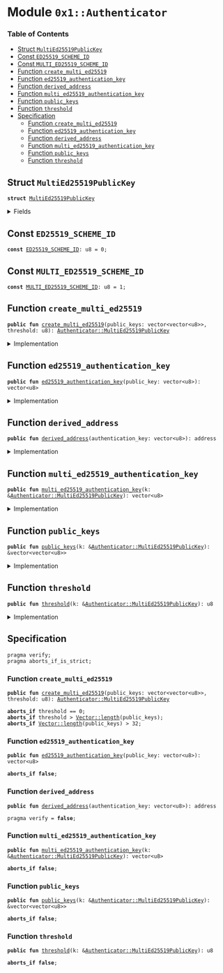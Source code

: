 
<a name="0x1_Authenticator"></a>

# Module `0x1::Authenticator`

### Table of Contents

-  [Struct `MultiEd25519PublicKey`](#0x1_Authenticator_MultiEd25519PublicKey)
-  [Const `ED25519_SCHEME_ID`](#0x1_Authenticator_ED25519_SCHEME_ID)
-  [Const `MULTI_ED25519_SCHEME_ID`](#0x1_Authenticator_MULTI_ED25519_SCHEME_ID)
-  [Function `create_multi_ed25519`](#0x1_Authenticator_create_multi_ed25519)
-  [Function `ed25519_authentication_key`](#0x1_Authenticator_ed25519_authentication_key)
-  [Function `derived_address`](#0x1_Authenticator_derived_address)
-  [Function `multi_ed25519_authentication_key`](#0x1_Authenticator_multi_ed25519_authentication_key)
-  [Function `public_keys`](#0x1_Authenticator_public_keys)
-  [Function `threshold`](#0x1_Authenticator_threshold)
-  [Specification](#0x1_Authenticator_Specification)
    -  [Function `create_multi_ed25519`](#0x1_Authenticator_Specification_create_multi_ed25519)
    -  [Function `ed25519_authentication_key`](#0x1_Authenticator_Specification_ed25519_authentication_key)
    -  [Function `derived_address`](#0x1_Authenticator_Specification_derived_address)
    -  [Function `multi_ed25519_authentication_key`](#0x1_Authenticator_Specification_multi_ed25519_authentication_key)
    -  [Function `public_keys`](#0x1_Authenticator_Specification_public_keys)
    -  [Function `threshold`](#0x1_Authenticator_Specification_threshold)



<a name="0x1_Authenticator_MultiEd25519PublicKey"></a>

## Struct `MultiEd25519PublicKey`



<pre><code><b>struct</b> <a href="#0x1_Authenticator_MultiEd25519PublicKey">MultiEd25519PublicKey</a>
</code></pre>



<details>
<summary>Fields</summary>


<dl>
<dt>
<code>public_keys: vector&lt;vector&lt;u8&gt;&gt;</code>
</dt>
<dd>

</dd>
<dt>
<code>threshold: u8</code>
</dt>
<dd>

</dd>
</dl>


</details>

<a name="0x1_Authenticator_ED25519_SCHEME_ID"></a>

## Const `ED25519_SCHEME_ID`



<pre><code><b>const</b> <a href="#0x1_Authenticator_ED25519_SCHEME_ID">ED25519_SCHEME_ID</a>: u8 = 0;
</code></pre>



<a name="0x1_Authenticator_MULTI_ED25519_SCHEME_ID"></a>

## Const `MULTI_ED25519_SCHEME_ID`



<pre><code><b>const</b> <a href="#0x1_Authenticator_MULTI_ED25519_SCHEME_ID">MULTI_ED25519_SCHEME_ID</a>: u8 = 1;
</code></pre>



<a name="0x1_Authenticator_create_multi_ed25519"></a>

## Function `create_multi_ed25519`



<pre><code><b>public</b> <b>fun</b> <a href="#0x1_Authenticator_create_multi_ed25519">create_multi_ed25519</a>(public_keys: vector&lt;vector&lt;u8&gt;&gt;, threshold: u8): <a href="#0x1_Authenticator_MultiEd25519PublicKey">Authenticator::MultiEd25519PublicKey</a>
</code></pre>



<details>
<summary>Implementation</summary>


<pre><code><b>public</b> <b>fun</b> <a href="#0x1_Authenticator_create_multi_ed25519">create_multi_ed25519</a>(
    public_keys: vector&lt;vector&lt;u8&gt;&gt;,
    threshold: u8
): <a href="#0x1_Authenticator_MultiEd25519PublicKey">MultiEd25519PublicKey</a> {
    // check theshold requirements
    <b>let</b> len = <a href="Vector.md#0x1_Vector_length">Vector::length</a>(&public_keys);
    <b>assert</b>(threshold != 0, 7001);
    <b>assert</b>((threshold <b>as</b> u64) &lt;= len, 7002);
    // TODO: add constant MULTI_ED25519_MAX_KEYS
    // the multied25519 signature scheme allows at most 32 keys
    <b>assert</b>(len &lt;= 32, 7003);

    <a href="#0x1_Authenticator_MultiEd25519PublicKey">MultiEd25519PublicKey</a> { public_keys, threshold }
}
</code></pre>



</details>

<a name="0x1_Authenticator_ed25519_authentication_key"></a>

## Function `ed25519_authentication_key`



<pre><code><b>public</b> <b>fun</b> <a href="#0x1_Authenticator_ed25519_authentication_key">ed25519_authentication_key</a>(public_key: vector&lt;u8&gt;): vector&lt;u8&gt;
</code></pre>



<details>
<summary>Implementation</summary>


<pre><code><b>public</b> <b>fun</b> <a href="#0x1_Authenticator_ed25519_authentication_key">ed25519_authentication_key</a>(public_key: vector&lt;u8&gt;): vector&lt;u8&gt; {
    // TODO: add constant <a href="#0x1_Authenticator_ED25519_SCHEME_ID">ED25519_SCHEME_ID</a> = 0u8
    <a href="Vector.md#0x1_Vector_push_back">Vector::push_back</a>(&<b>mut</b> public_key, <a href="#0x1_Authenticator_ED25519_SCHEME_ID">ED25519_SCHEME_ID</a>);
    <a href="Hash.md#0x1_Hash_sha3_256">Hash::sha3_256</a>(public_key)
}
</code></pre>



</details>

<a name="0x1_Authenticator_derived_address"></a>

## Function `derived_address`



<pre><code><b>public</b> <b>fun</b> <a href="#0x1_Authenticator_derived_address">derived_address</a>(authentication_key: vector&lt;u8&gt;): address
</code></pre>



<details>
<summary>Implementation</summary>


<pre><code><b>public</b> <b>fun</b> <a href="#0x1_Authenticator_derived_address">derived_address</a>(authentication_key: vector&lt;u8&gt;):address {
    <b>let</b> address_bytes = <a href="Vector.md#0x1_Vector_empty">Vector::empty</a>&lt;u8&gt;();

    <b>let</b> i = 16;
    <b>while</b> (i &lt; 32) {
        <b>let</b> b = *<a href="Vector.md#0x1_Vector_borrow">Vector::borrow</a>(&authentication_key, i);
        <a href="Vector.md#0x1_Vector_push_back">Vector::push_back</a>(&<b>mut</b> address_bytes, b);
        i = i + 1;
    };

    <a href="LCS.md#0x1_LCS_to_address">LCS::to_address</a>(address_bytes)
}
</code></pre>



</details>

<a name="0x1_Authenticator_multi_ed25519_authentication_key"></a>

## Function `multi_ed25519_authentication_key`



<pre><code><b>public</b> <b>fun</b> <a href="#0x1_Authenticator_multi_ed25519_authentication_key">multi_ed25519_authentication_key</a>(k: &<a href="#0x1_Authenticator_MultiEd25519PublicKey">Authenticator::MultiEd25519PublicKey</a>): vector&lt;u8&gt;
</code></pre>



<details>
<summary>Implementation</summary>


<pre><code><b>public</b> <b>fun</b> <a href="#0x1_Authenticator_multi_ed25519_authentication_key">multi_ed25519_authentication_key</a>(k: &<a href="#0x1_Authenticator_MultiEd25519PublicKey">MultiEd25519PublicKey</a>): vector&lt;u8&gt; {
    <b>let</b> public_keys = &k.public_keys;
    <b>let</b> len = <a href="Vector.md#0x1_Vector_length">Vector::length</a>(public_keys);
    <b>let</b> authentication_key_preimage = <a href="Vector.md#0x1_Vector_empty">Vector::empty</a>();
    <b>let</b> i = 0;
    <b>while</b> (i &lt; len) {
        <b>let</b> public_key = *<a href="Vector.md#0x1_Vector_borrow">Vector::borrow</a>(public_keys, i);
        <a href="Vector.md#0x1_Vector_append">Vector::append</a>(
            &<b>mut</b> authentication_key_preimage,
            public_key
        );
        i = i + 1;
    };
    <a href="Vector.md#0x1_Vector_append">Vector::append</a>(&<b>mut</b> authentication_key_preimage, <a href="LCS.md#0x1_LCS_to_bytes">LCS::to_bytes</a>(&k.threshold));
    // TODO: add constant <a href="#0x1_Authenticator_MULTI_ED25519_SCHEME_ID">MULTI_ED25519_SCHEME_ID</a> = 1u8
    <a href="Vector.md#0x1_Vector_push_back">Vector::push_back</a>(&<b>mut</b> authentication_key_preimage, 1u8);
    <a href="Hash.md#0x1_Hash_sha3_256">Hash::sha3_256</a>(authentication_key_preimage)
}
</code></pre>



</details>

<a name="0x1_Authenticator_public_keys"></a>

## Function `public_keys`



<pre><code><b>public</b> <b>fun</b> <a href="#0x1_Authenticator_public_keys">public_keys</a>(k: &<a href="#0x1_Authenticator_MultiEd25519PublicKey">Authenticator::MultiEd25519PublicKey</a>): &vector&lt;vector&lt;u8&gt;&gt;
</code></pre>



<details>
<summary>Implementation</summary>


<pre><code><b>public</b> <b>fun</b> <a href="#0x1_Authenticator_public_keys">public_keys</a>(k: &<a href="#0x1_Authenticator_MultiEd25519PublicKey">MultiEd25519PublicKey</a>): &vector&lt;vector&lt;u8&gt;&gt; {
    &k.public_keys
}
</code></pre>



</details>

<a name="0x1_Authenticator_threshold"></a>

## Function `threshold`



<pre><code><b>public</b> <b>fun</b> <a href="#0x1_Authenticator_threshold">threshold</a>(k: &<a href="#0x1_Authenticator_MultiEd25519PublicKey">Authenticator::MultiEd25519PublicKey</a>): u8
</code></pre>



<details>
<summary>Implementation</summary>


<pre><code><b>public</b> <b>fun</b> <a href="#0x1_Authenticator_threshold">threshold</a>(k: &<a href="#0x1_Authenticator_MultiEd25519PublicKey">MultiEd25519PublicKey</a>): u8 {
    *&k.threshold
}
</code></pre>



</details>

<a name="0x1_Authenticator_Specification"></a>

## Specification



<pre><code>pragma verify;
pragma aborts_if_is_strict;
</code></pre>



<a name="0x1_Authenticator_Specification_create_multi_ed25519"></a>

### Function `create_multi_ed25519`


<pre><code><b>public</b> <b>fun</b> <a href="#0x1_Authenticator_create_multi_ed25519">create_multi_ed25519</a>(public_keys: vector&lt;vector&lt;u8&gt;&gt;, threshold: u8): <a href="#0x1_Authenticator_MultiEd25519PublicKey">Authenticator::MultiEd25519PublicKey</a>
</code></pre>




<pre><code><b>aborts_if</b> threshold == 0;
<b>aborts_if</b> threshold &gt; <a href="Vector.md#0x1_Vector_length">Vector::length</a>(public_keys);
<b>aborts_if</b> <a href="Vector.md#0x1_Vector_length">Vector::length</a>(public_keys) &gt; 32;
</code></pre>



<a name="0x1_Authenticator_Specification_ed25519_authentication_key"></a>

### Function `ed25519_authentication_key`


<pre><code><b>public</b> <b>fun</b> <a href="#0x1_Authenticator_ed25519_authentication_key">ed25519_authentication_key</a>(public_key: vector&lt;u8&gt;): vector&lt;u8&gt;
</code></pre>




<pre><code><b>aborts_if</b> <b>false</b>;
</code></pre>



<a name="0x1_Authenticator_Specification_derived_address"></a>

### Function `derived_address`


<pre><code><b>public</b> <b>fun</b> <a href="#0x1_Authenticator_derived_address">derived_address</a>(authentication_key: vector&lt;u8&gt;): address
</code></pre>




<pre><code>pragma verify = <b>false</b>;
</code></pre>



<a name="0x1_Authenticator_Specification_multi_ed25519_authentication_key"></a>

### Function `multi_ed25519_authentication_key`


<pre><code><b>public</b> <b>fun</b> <a href="#0x1_Authenticator_multi_ed25519_authentication_key">multi_ed25519_authentication_key</a>(k: &<a href="#0x1_Authenticator_MultiEd25519PublicKey">Authenticator::MultiEd25519PublicKey</a>): vector&lt;u8&gt;
</code></pre>




<pre><code><b>aborts_if</b> <b>false</b>;
</code></pre>



<a name="0x1_Authenticator_Specification_public_keys"></a>

### Function `public_keys`


<pre><code><b>public</b> <b>fun</b> <a href="#0x1_Authenticator_public_keys">public_keys</a>(k: &<a href="#0x1_Authenticator_MultiEd25519PublicKey">Authenticator::MultiEd25519PublicKey</a>): &vector&lt;vector&lt;u8&gt;&gt;
</code></pre>




<pre><code><b>aborts_if</b> <b>false</b>;
</code></pre>



<a name="0x1_Authenticator_Specification_threshold"></a>

### Function `threshold`


<pre><code><b>public</b> <b>fun</b> <a href="#0x1_Authenticator_threshold">threshold</a>(k: &<a href="#0x1_Authenticator_MultiEd25519PublicKey">Authenticator::MultiEd25519PublicKey</a>): u8
</code></pre>




<pre><code><b>aborts_if</b> <b>false</b>;
</code></pre>
